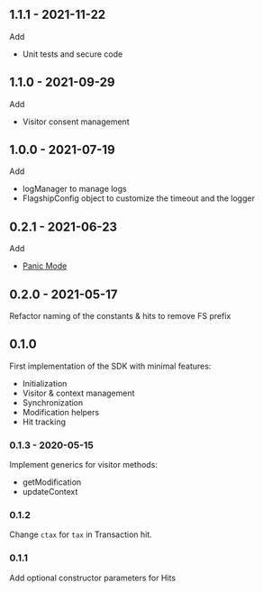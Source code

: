 ## 1.1.1 - 2021-11-22

Add

- Unit tests and secure code

## 1.1.0 - 2021-09-29

Add

- Visitor consent management

## 1.0.0 - 2021-07-19

Add

- logManager to manage logs
- FlagshipConfig object to customize the timeout and the logger

## 0.2.1 - 2021-06-23

Add

- [Panic Mode](https://developers.flagship.io/docs/glossary#panic-mode)

## 0.2.0 - 2021-05-17

Refactor naming of the constants & hits to remove FS prefix

## 0.1.0

First implementation of the SDK with minimal features:

- Initialization
- Visitor & context management
- Synchronization
- Modification helpers
- Hit tracking

### 0.1.3 - 2020-05-15

Implement generics for visitor methods:

- getModification
- updateContext

### 0.1.2

Change `ctax` for `tax` in Transaction hit.

### 0.1.1

Add optional constructor parameters for Hits
